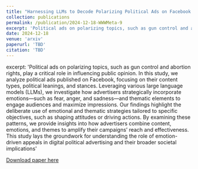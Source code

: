 ```yaml
---
title: "Harnessing LLMs to Decode Polarizing Political Ads on Facebook: Content, Emotions, and Impact on User Engagement"
collection: publications
permalink: /publication/2024-12-18-WWWMeta-9
excerpt: 'Political ads on polarizing topics, such as gun control and abortion rights, play a critical role in influencing public opinion. In this study, we analyze political ads published on Facebook, focusing on their content types, political leanings, and stances. Leveraging various large language models (LLMs), we investigate how advertisers strategically incorporate emotions—such as fear, anger, and sadness—and thematic elements to engage audiences and maximize impressions. Our findings highlight the deliberate use of emotional and thematic strategies tailored to specific objectives, such as shaping attitudes or driving actions. By examining these patterns, we provide insights into how advertisers combine content, emotions, and themes to amplify their campaigns’ reach and effectiveness. This study lays the groundwork for understanding the role of emotion-driven appeals in digital political advertising and their broader societal implications'
date: 2024-12-18
venue: 'arxiv'
paperurl: 'TBD'
citation: 'TBD'
---
```

excerpt: 'Political ads on polarizing topics, such as gun control and abortion rights, play a critical role in influencing public opinion. In this study, we analyze political ads published on Facebook, focusing on their content types, political leanings, and stances. Leveraging various large language models (LLMs), we investigate how advertisers strategically incorporate emotions—such as fear, anger, and sadness—and thematic elements to engage audiences and maximize impressions. Our findings highlight the deliberate use of emotional and thematic strategies tailored to specific objectives, such as shaping attitudes or driving actions. By examining these patterns, we provide insights into how advertisers combine content, emotions, and themes to amplify their campaigns’ reach and effectiveness. This study lays the groundwork for understanding the role of emotion-driven appeals in digital political advertising and their broader societal implications'

[Download paper here](http://gabbypinto.github.io/files/WWW25_Meta.pdf)

<!-- <a href="username.github.io/folder/document.pdf" target="_blank">PDF.</a> -->
<!-- Recommended citation: A. Atchison, G. Pinto, A. Woodward, E. Stevens, D. Dixon and E. Linstead, "Classifying Challenging Behaviors in Autism Spectrum Disorder with Word Embeddings," 2021 20th IEEE International Conference on Machine Learning and Applications (ICMLA), 2021, pp. 1325-1332, doi: 10.1109/ICMLA52953.2021.00215. -->
